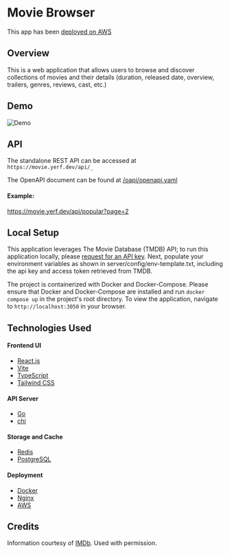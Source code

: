 # Movie Browser 

This app has been [deployed on AWS](https://movieapp.yerf.dev/)

## Overview

This is a web application that allows users to browse and discover collections of movies and their details (duration, released date, overview, trailers, genres, reviews, cast, etc.)

## Demo

![Demo](https://github.com/JeffC25/movie-browser/blob/main/demo/movie-browser-demo.gif?raw=true)

## API

The standalone REST API can be accessed at `https://movie.yerf.dev/api/_`

The OpenAPI document can be found at [/oapi/openapi.yaml](https://github.com/JeffC25/movie-browser/blob/main/oapi/openapi.yaml)

#### Example:
https://movie.yerf.dev/api/popular?page=2


## Local Setup

This application leverages The Movie Database (TMDB) API; to run this application locally, please [request for an API key](https://developer.themoviedb.org/).
Next, populate your environment variables as shown in server/config/env-template.txt, including the api key and access token retrieved from TMDB.

The project is containerized with Docker and Docker-Compose. 
Please ensure that Docker and Docker-Compose are installed and run ```docker compose up``` in the project's root directory.
To view the application, navigate to `http://localhost:3050` in your browser.

## Technologies Used

#### Frontend UI
- [React.js](https://react.dev/)
- [Vite](https://vitejs.dev/)
- [TypeScript](https://www.typescriptlang.org/)
- [Tailwind CSS](https://tailwindcss.com/)
#### API Server
- [Go](https://go.dev/)
- [chi](https://go-chi.io/)

#### Storage and Cache
- [Redis](https://redis.io/)
- [PostgreSQL](https://www.postgresql.org/)
#### Deployment
- [Docker](https://www.docker.com/)
- [Nginx](https://www.nginx.com/)
- [AWS](https://aws.amazon.com/)

## Credits
Information courtesy of
[IMDb](https://www.imdb.com).
Used with permission.

